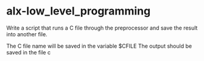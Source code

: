 # alx-low_level_programming
Write a script that runs a C file through the preprocessor and save the result into another file.

The C file name will be saved in the variable $CFILE
The output should be saved in the file c
